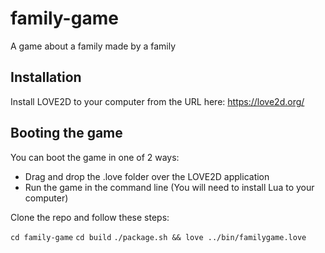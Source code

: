 # family-game
A game about a family made by a family

## Installation
Install LOVE2D to your computer from the URL here: https://love2d.org/

## Booting the game
You can boot the game in one of 2 ways:

* Drag and drop the .love folder over the LOVE2D application
* Run the game in the command line (You will need to install Lua to your computer)

Clone the repo and follow these steps:

```cd family-game```
```cd build```
```./package.sh && love ../bin/familygame.love```